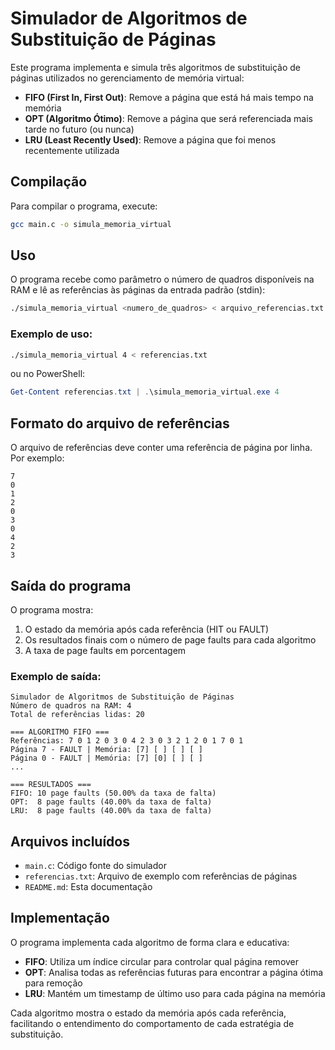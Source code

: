 # Simulador de Algoritmos de Substituição de Páginas

Este programa implementa e simula três algoritmos de substituição de páginas utilizados no gerenciamento de memória virtual:

- **FIFO (First In, First Out)**: Remove a página que está há mais tempo na memória
- **OPT (Algoritmo Ótimo)**: Remove a página que será referenciada mais tarde no futuro (ou nunca)
- **LRU (Least Recently Used)**: Remove a página que foi menos recentemente utilizada

## Compilação

Para compilar o programa, execute:

```bash
gcc main.c -o simula_memoria_virtual
```

## Uso

O programa recebe como parâmetro o número de quadros disponíveis na RAM e lê as referências às páginas da entrada padrão (stdin):

```bash
./simula_memoria_virtual <numero_de_quadros> < arquivo_referencias.txt
```

### Exemplo de uso:

```bash
./simula_memoria_virtual 4 < referencias.txt
```

ou no PowerShell:

```powershell
Get-Content referencias.txt | .\simula_memoria_virtual.exe 4
```

## Formato do arquivo de referências

O arquivo de referências deve conter uma referência de página por linha. Por exemplo:

```
7
0
1
2
0
3
0
4
2
3
```

## Saída do programa

O programa mostra:
1. O estado da memória após cada referência (HIT ou FAULT)
2. Os resultados finais com o número de page faults para cada algoritmo
3. A taxa de page faults em porcentagem

### Exemplo de saída:

```
Simulador de Algoritmos de Substituição de Páginas
Número de quadros na RAM: 4
Total de referências lidas: 20

=== ALGORITMO FIFO ===
Referências: 7 0 1 2 0 3 0 4 2 3 0 3 2 1 2 0 1 7 0 1
Página 7 - FAULT | Memória: [7] [ ] [ ] [ ]
Página 0 - FAULT | Memória: [7] [0] [ ] [ ]
...

=== RESULTADOS ===
FIFO: 10 page faults (50.00% da taxa de falta)
OPT:  8 page faults (40.00% da taxa de falta)
LRU:  8 page faults (40.00% da taxa de falta)
```

## Arquivos incluídos

- `main.c`: Código fonte do simulador
- `referencias.txt`: Arquivo de exemplo com referências de páginas
- `README.md`: Esta documentação

## Implementação

O programa implementa cada algoritmo de forma clara e educativa:

- **FIFO**: Utiliza um índice circular para controlar qual página remover
- **OPT**: Analisa todas as referências futuras para encontrar a página ótima para remoção
- **LRU**: Mantém um timestamp de último uso para cada página na memória

Cada algoritmo mostra o estado da memória após cada referência, facilitando o entendimento do comportamento de cada estratégia de substituição.